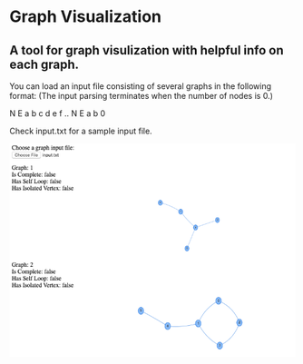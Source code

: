 # Graph Visualization
## A tool for graph visulization with helpful info on each graph.

You can load an input file consisting of several graphs in the following format:
(The input parsing terminates when the number of nodes is 0.)

N E
a b
c d
e f
..
N E
a b
0

Check input.txt for a sample input file.

![sample](sample/image.png)

